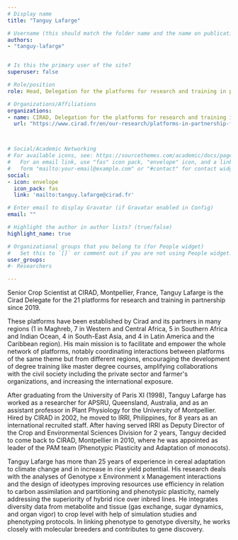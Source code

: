 ```yaml
---
# Display name
title: "Tanguy Lafarge"

# Username (this should match the folder name and the name on publications)
authors:
- "tanguy-lafarge"


# Is this the primary user of the site?
superuser: false

# Role/position
role: Head, Delegation for the platforms for research and training in partnership, CIRAD

# Organizations/Affiliations
organizations:
- name: CIRAD, Delegation for the platforms for research and training in partnership
  url: "https://www.cirad.fr/en/our-research/platforms-in-partnership-for-research-and-training"



# Social/Academic Networking
# For available icons, see: https://sourcethemes.com/academic/docs/page-builder/#icons
#   For an email link, use "fas" icon pack, "envelope" icon, and a link in the
#   form "mailto:your-email@example.com" or "#contact" for contact widget.
social:
- icon: envelope
  icon_pack: fas
  link: 'mailto:tanguy.lafarge@cirad.fr'

# Enter email to display Gravatar (if Gravatar enabled in Config)
email: ""

# Highlight the author in author lists? (true/false)
highlight_name: true

# Organizational groups that you belong to (for People widget)
#   Set this to `[]` or comment out if you are not using People widget.
user_groups:
#- Researchers

---
```


Senior Crop Scientist at CIRAD, Montpellier, France, Tanguy Lafarge is the Cirad Delegate for the 21 platforms for research and training in partnership since 2019. 

These platforms have been established by Cirad and its partners in many regions (1 in Maghreb, 7 in Western and Central Africa, 5 in Southern Africa and Indian Ocean, 4 in South-East Asia, and 4 in Latin America and the Caribbean region). His main mission is to facilitate and empower the whole network of platforms, notably coordinating interactions between platforms of the same theme but from different regions, encouraging the development of degree training like master degree courses, amplifying collaborations with the civil society including the private sector and farmer's organizations, and increasing the international exposure. 

After graduating from the University of Paris XI (1998), Tanguy Lafarge has worked as a researcher for APSRU, Queensland, Australia, and as an assistant professor in Plant Physiology for the University of Montpellier. Hired by CIRAD in 2002, he moved to IRRI, Philippines, for 8 years as an international recruited staff. After having served IRRI as Deputy Director of the Crop and Environmental Sciences Division for 2 years, Tanguy decided to come back to CIRAD, Montpellier in 2010, where he was appointed as leader of the PAM team (Phenotypic Plasticity and Adaptation of monocots).

Tanguy Lafarge has more than 25 years of experience in cereal adaptation to climate change and in increase in rice yield potential. His research deals with the analyses of Genotype x Environment x Management interactions and the design of ideotypes improving resources use efficiency in relation to carbon assimilation and partitioning and phenotypic plasticity, namely addressing the superiority of hybrid rice over inbred lines. He integrates diversity data from metabolite and tissue (gas exchange, sugar dynamics, and organ vigor) to crop level with help of simulation studies and phenotyping protocols. In linking phenotype to genotype diversity, he works closely with molecular breeders and contributes to gene discovery. 
